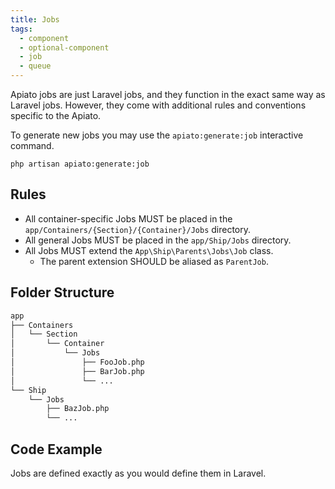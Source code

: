 ```yaml
---
title: Jobs
tags:
  - component
  - optional-component
  - job
  - queue
---
```


Apiato jobs are just Laravel jobs,
and they function in the exact same way as Laravel jobs.
However, they come with additional rules and conventions specific to the Apiato.

To generate new jobs you may use the `apiato:generate:job` interactive command.

```
php artisan apiato:generate:job
```

## Rules

- All container-specific Jobs MUST be placed in the `app/Containers/{Section}/{Container}/Jobs` directory.
- All general Jobs MUST be placed in the `app/Ship/Jobs` directory.
- All Jobs MUST extend the `App\Ship\Parents\Jobs\Job` class.
  - The parent extension SHOULD be aliased as `ParentJob`.

## Folder Structure

```markdown
app
├── Containers
│   └── Section
│       └── Container
│           └── Jobs
│               ├── FooJob.php
│               ├── BarJob.php
│               └── ...
└── Ship
    └── Jobs
        ├── BazJob.php
        └── ...
```

## Code Example

Jobs are defined exactly as you would define them in Laravel.
